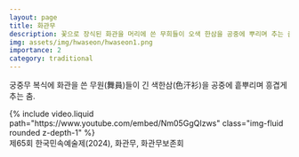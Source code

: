 ```yaml
---
layout: page
title: 화관무
description: 꽃으로 장식된 화관을 머리에 쓴 무희들이 오색 한삼을 공중에 뿌리며 추는 춤
img: assets/img/hwaseon/hwaseon1.png
importance: 2
category: traditional
---
```


궁중무 복식에 화관을 쓴 무원(舞員)들이 긴 색한삼(色汗衫)을 공중에 흩뿌리며 흥겹게 추는 춤.

<div class="row">
    <div class="col-sm mt-3 mt-md-0">
        {% include video.liquid path="https://www.youtube.com/embed/Nm05GgQIzws" class="img-fluid rounded z-depth-1" %}
    </div>
</div>
<div class="caption">
    제65회 한국민속예술제(2024), 화관무, 화관무보존회
</div>
